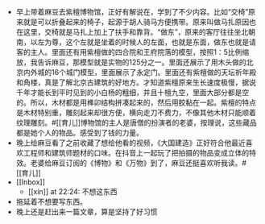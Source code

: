 - 早上带着麻豆去紫檀博物馆，正好有解说在，学到了不少内容。比如“交椅”原来就是可以折叠起来的椅子，起源于胡人骑马方便携带。原来叫做马扎原因也在这里，交椅就是马扎上加上了扶手和靠背。“做东”，原来的客厅往往坐北朝南，以左为尊，这个左就是坐着的时候人的左面，也就是东面，做东也就是请客的主人。里面还有用紫檀做的四合院和王府院落的模型，按照1：5比例缩放，我告诉麻豆，那模型就是实物的125分之一。里面还展示了用木头做的北京内外城的16个城门模型，里面展示了永定门。里面还有紫檀做的天坛祈年殿和角楼，真是了解北京古建筑的好地方。才知道紫檀原来生长速度极慢，据说千年才能长到平时见到的小白杨的粗细，并且十檀九空，里面大部分都是空的。所以，木材都是用榫卯结构拼凑起来的，然后用胶黏在一起。紫檀的特点是木材特别重，雕刻起来却很方便，横向走刀不费力，不像其他木材只能顺着纹理雕刻。#[[育儿]]博物馆的主人是唐僧的扮演者的老婆，按理说，这些藏品都是她个人的物品。感受到了钱的力量。
- 晚上给麻豆看了之前收藏了想给他看的视频，《大国建造》正好符合他最近喜欢工程师和建筑师题材的口味。在抖音上一起玩了把拍摄的物品变成立体的特效。老婆给麻豆订阅的《博物》和《万物》到了，麻豆还挺喜欢听我读。#[[育儿]]
- [[Inbox]]
    - [[xin]] at 22:24: 不想这东西
- 拖延着不想要写东西。
- 晚上还是赶出来一篇文章，算是坚持了好习惯
